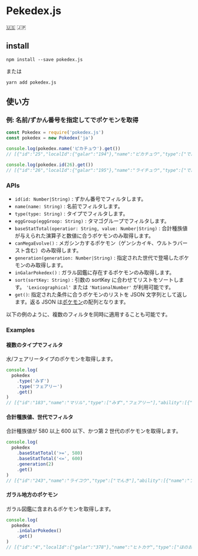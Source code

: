 # Pekedex.js

[:us:](./README.md) :jp:

## install

```shell
npm install --save pokedex.js
```

または

```shell
yarn add pokedex.js
```

## 使い方

### 例: 名前/ずかん番号を指定してでポケモンを取得

```node.js
const Pokedex = require('pokedex.js')
const pokedex = new Pokedex('ja')

console.log(pokedex.name('ピカチュウ').get())
// [{"id":"25","localId":{"galar":"194"},"name":"ピカチュウ","type":["でんき"],"ability":[{"name":"せいでんき","hidden":false},{"name":"ひらいしん","hidden":true}],"eggGroup":["陸上","妖精"],"baseStats":{"H":"35","A":"55","B":"40","C":"50","D":"50","S":"90"},"generation":1}]

console.log(pokedex.id(26).get())
// [{"id":"26","localId":{"galar":"195"},"name":"ライチュウ","type":["でんき"],"ability":[{"name":"せいでんき","hidden":false},{"name":"ひらいしん","hidden":true}],"eggGroup":["陸上","妖精"],"baseStats":{"H":"60","A":"90","B":"55","C":"90","D":"80","S":"110"},"generation":1},{"id":"26","formName":"アローラのすがた","name":"ライチュウ","type":["でんき","エスパー"],"ability":[{"name":"サーフテール","hidden":false}],"eggGroup":["陸上","妖精"],"baseStats":{"H":"60","A":"85","B":"50","C":"95","D":"85","S":"110"},"generation":7}]
```

### APIs

- `id(id: Number|String)` : ずかん番号でフィルタします。
- `name(name: String)` : 名前でフィルタします。
- `type(type: String)` : タイプでフィルタします。
- `eggGroup(eggGroop: String)` : タマゴグループでフィルタします。
- `baseStatTotal(operatior: String, value: Number|String)` : 合計種族値が与えられた演算子と数値に合うポケモンのみ取得します。
- `canMegaEvolve()` : メガシンカするポケモン（ゲンシカイキ、ウルトラバースト含む）のみ取得します。
- `generation(generation: Number|String)` : 指定された世代で登場したポケモンのみ取得します。
- `inGalarPokedex()` : ガラル図鑑に存在するポケモンのみ取得します。
- `sort(sortKey: String)` : 引数の sortKey に合わせてリストをソートします。 `'Lexicographical'` または `'NationalNumber'` が利用可能です。
- `get()`: 指定された条件に合うポケモンのリストを JSON 文字列として返します。返る JSON は[ポケモン](./src/resources/schema.json)の配列となります。

以下の例のように、複数のフィルタを同時に適用することも可能です。

### Examples

#### 複数のタイプでフィルタ

水/フェアリータイプのポケモンを取得します。

```node.js
console.log(
  pokedex
    .type('みず')
    .type('フェアリー')
    .get()
)
// [{"id":"183","name":"マリル","type":["みず","フェアリー"],"ability":[{"name":"あついしぼう","hidden":false},{"name":"ちからもち","hidden":false},{"name":"そうしょく","hidden":true}],"eggGroup":["水中1","妖精"],"baseStats":{"H":"70","A":"20","B":"50","C":"20","D":"50","S":"40"},"generation":2},{"id":"184","name":"マリルリ","type":["みず","フェアリー"],"ability":[{"name":"あついしぼう","hidden":false},{"name":"ちからもち","hidden":false},{"name":"そうしょく","hidden":true}],"eggGroup":["水中1","妖精"],"baseStats":{"H":"100","A":"50","B":"80","C":"60","D":"80","S":"50"},"generation":2},{"id":"730","name":"アシレーヌ","type":["みず","フェアリー"],"ability":[{"name":"げきりゅう","hidden":false},{"name":"うるおいボイス","hidden":true}],"eggGroup":["水中1","陸上"],"baseStats":{"H":"80","A":"74","B":"74","C":"126","D":"116","S":"60"},"generation":7},{"id":"788","name":"カプ・レヒレ","type":["みず","フェアリー"],"ability":[{"name":"ミストメイカー","hidden":false},{"name":"テレパシー","hidden":true}],"eggGroup":["タマゴ未発見"],"baseStats":{"H":"70","A":"75","B":"115","C":"95","D":"130","S":"85"},"generation":7}]
```

#### 合計種族値、世代でフィルタ

合計種族値が 580 以上 600 以下、かつ第 2 世代のポケモンを取得します。

```node.js
console.log(
  pokedex
    .baseStatTotal('>=', 580)
    .baseStatTotal('<=', 600)
    .generation(2)
    .get()
)
// [{"id":"243","name":"ライコウ","type":["でんき"],"ability":[{"name":"プレッシャー","hidden":false},{"name":"せいしんりょく","hidden":true}],"eggGroup":["タマゴ未発見"],"baseStats":{"H":"90","A":"85","B":"75","C":"115","D":"100","S":"115"},"generation":2},{"id":"244","name":"エンテイ","type":["ほのお"],"ability":[{"name":"プレッシャー","hidden":false},{"name":"せいしんりょく","hidden":true}],"eggGroup":["タマゴ未発見"],"baseStats":{"H":"115","A":"115","B":"85","C":"90","D":"75","S":"100"},"generation":2},{"id":"245","name":"スイクン","type":["みず"],"ability":[{"name":"プレッシャー","hidden":false},{"name":"せいしんりょく","hidden":true}],"eggGroup":["タマゴ未発見"],"baseStats":{"H":"100","A":"75","B":"115","C":"90","D":"115","S":"85"},"generation":2},{"id":"248","localId":{"galar":"385"},"name":"バンギラス","type":["いわ","あく"],"ability":[{"name":"すなおこし","hidden":false},{"name":"きんちょうかん","hidden":true}],"eggGroup":["怪獣"],"baseStats":{"H":"100","A":"134","B":"110","C":"95","D":"100","S":"61"},"megaEvolution":[{"name":"メガバンギラス","type":["いわ","あく"],"ability":[{"name":"すなおこし","hidden":false}],"baseStats":{"H":"100","A":"164","B":"150","C":"95","D":"120","S":"71"}}],"generation":2},{"id":"251","name":"セレビィ","type":["エスパー","くさ"],"ability":[{"name":"しぜんかいふく","hidden":false}],"eggGroup":["タマゴ未発見"],"baseStats":{"H":"100","A":"100","B":"100","C":"100","D":"100","S":"100"},"generation":2}]
```

#### ガラル地方のポケモン

ガラル図鑑に含まれるポケモンを取得します。

```node.js
console.log(
  pokedex
    .inGalarPokedex()
    .get()
)
// [{"id":"4","localId":{"galar":"378"},"name":"ヒトカゲ","type":["ほのお"],"ability":[{"name":"もうか","hidden":false},{"name":"サンパワー","hidden":true}],"eggGroup":["怪獣","ドラゴン"],"baseStats":{"H":"39","A":"52","B":"43","C":"60","D":"50","S":"65"},"generation":1},{"id":"5","localId":{"galar":"379"},"name":"リザード","type":["ほのお"],"ability":[{"name":"もうか","hidden":false},{"name":"サンパワー","hidden":true}],"eggGroup":["怪獣","ドラゴン"],"baseStats":{"H":"58","A":"64","B":"58","C":"80","D":"65","S":"80"},"generation":1},{"id":"6","localId":{"galar":"380"},"name":"リザードン","type":["ほのお","ひこう"],"ability":[{"name":"もうか","hidden":false},{"name":"サンパワー","hidden":true}],"eggGroup":["怪獣","ドラゴン"],"baseStats":{"H":"78","A":"84","B":"78","C":"109","D":"85","S":"100"},"generation":1}, ... 以下略
```
